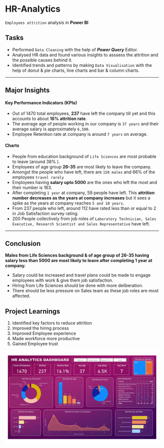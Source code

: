 # HR-Analytics

``Employees attrition`` analysis in **Power BI**  

## Tasks 

- Performed ``Data Cleaning`` with the help of ***Power Query*** Editor.
- Analysed HR data and found various insights to asssess the attrition and the possible causes behind it.
- Identified trends and patterns by making ``Data Visualisation`` with the help of donut & pie charts, line charts and bar & column charts.

***
  
## Major Insights

#### Key Performance Indicators (KPIs)

- Out of 1470 total employees, **237** have left the company till yet and this accounts to about **16% attrition rate**.
- The average age of people working in our company is ``37 years`` and their average salary is approximately ``6,500``.
- Employee Retention rate at company is around ``7 years`` on average.

#### Charts

- People from education background of ``Life Sciences``  are most probable to leave (around 38% ).
- Employees of age group **26-35**  are most likely to leave the company.
- Amongst the people who have left, there are ``150 males`` and 66% of the employees ``travel rarely``
- Employees having **salary upto 5000** are the ones who left the most and their number is 163.
- After completing ``1 year`` at company, 59 people have left. This **attrition number decreases as the years at company increases** but it sees a spike as the years at company reaches ``5 and 10 years``.
- From 237 people who left, around 112 have rated less than or equal to 2 in Job Satisfaction survey rating.
- 200 People collectively from job roles of ``Laboratory Technician, Sales Executive, Research Scientist and Sales Representative`` have left.

***

## Conclusion

**Males from Life Sciences background & of age group of 26-35 having salary less than 5000 are most likely to leave after completing 1 year at company.**  

- Salary could be increased and travel plans could be made to engage employees with work & give them job satisfaction. 
- Hiring from Life Sciences should be done with more deliberation. 
- There should be less pressure on Sales team as these job roles are most affected.

## Project Learnings 

1. Identified key factors to reduce attrition
2. Improved the hiring process
3. Improved Employee experience
4. Made workforce more productive
5. Gained Employee trust

![HR Analytics Dashboard](https://github.com/manishankarjha/HR-Analytics/blob/main/HR%20Analytics%20Dashboard%20pic.png)

